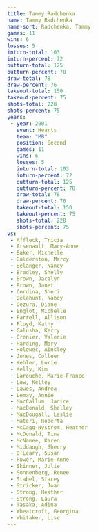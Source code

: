 ```yaml
---
title: Tammy Radchenka
name: Tammy Radchenka
name-sort: Radchenka, Tammy
games: 11
wins: 6
losses: 5
inturn-total: 103
inturn-percent: 72
outturn-total: 125
outturn-percent: 78
draw-total: 78
draw-percent: 76
takeout-total: 150
takeout-percent: 75
shots-total: 228
shots-percent: 75
years:
 - year: 2001
   event: Hearts
   team: "MB"
   position: Second
   games: 11
   wins: 6
   losses: 5
   inturn-total: 103
   inturn-percent: 72
   outturn-total: 125
   outturn-percent: 78
   draw-total: 78
   draw-percent: 76
   takeout-total: 150
   takeout-percent: 75
   shots-total: 228
   shots-percent: 75
vs:
 - Affleck, Tricia
 - Arsenault, Mary-Anne
 - Baker, Michelle
 - Balderston, Marcy
 - Belanger, Nancy
 - Bradley, Shelly
 - Brown, Jacalyn
 - Brown, Janet
 - Cordina, Sheri
 - Delahunt, Nancy
 - Dezura, Diane
 - Englot, Michelle
 - Farrell, Allison
 - Floyd, Kathy
 - Galusha, Kerry
 - Grenier, Valerie
 - Harding, Mary
 - Holowec, Ainsley
 - Jones, Colleen
 - Kehler, Lorie
 - Kelly, Kim
 - Larouche, Marie-France
 - Law, Kelley
 - Lawes, Andrea
 - Lemay, Annie
 - MacCallum, Janice
 - MacDonald, Shelley
 - MacDougall, Leslie
 - Materi, Roberta
 - McCagg-Nystrom, Heather
 - McDonald, Tina
 - McNamee, Karen
 - Middaugh, Sherry
 - O'Leary, Susan
 - Power, Marie-Anne
 - Skinner, Julie
 - Sonnenberg, Renee
 - Stabel, Stacey
 - Stricker, Joan
 - Strong, Heather
 - Strong, Laura
 - Tasaka, Adina
 - Wheatcroft, Georgina
 - Whitaker, Lise
---
```


